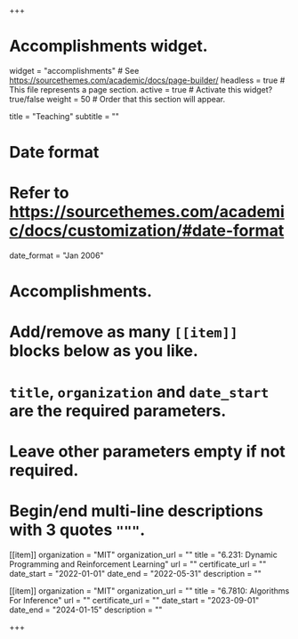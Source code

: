 +++
# Accomplishments widget.
widget = "accomplishments"  # See https://sourcethemes.com/academic/docs/page-builder/
headless = true  # This file represents a page section.
active = true  # Activate this widget? true/false
weight = 50  # Order that this section will appear.

title = "Teaching"
subtitle = ""

# Date format
#   Refer to https://sourcethemes.com/academic/docs/customization/#date-format
date_format = "Jan 2006"

# Accomplishments.
#   Add/remove as many `[[item]]` blocks below as you like.
#   `title`, `organization` and `date_start` are the required parameters.
#   Leave other parameters empty if not required.
#   Begin/end multi-line descriptions with 3 quotes `"""`.

[[item]]
  organization = "MIT"
  organization_url = ""
  title = "6.231: Dynamic Programming and Reinforcement Learning"
  url = ""
  certificate_url = ""
  date_start = "2022-01-01"
  date_end = "2022-05-31"
  description = ""

[[item]]
  organization = "MIT"
  organization_url = ""
  title = "6.7810: Algorithms For Inference"
  url = ""
  certificate_url = ""
  date_start = "2023-09-01"
  date_end = "2024-01-15"
  description = ""

+++
